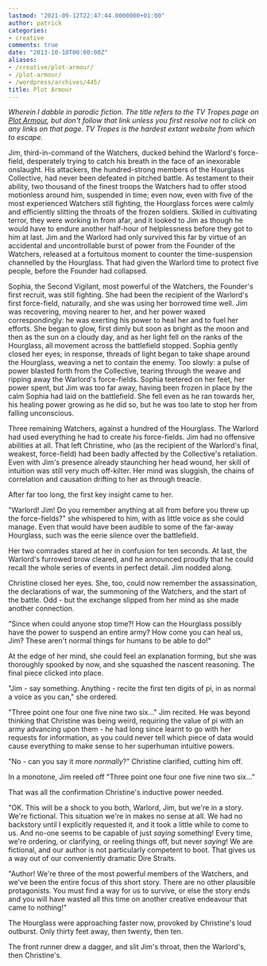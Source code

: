 ```yaml
---
lastmod: "2021-09-12T22:47:44.0000000+01:00"
author: patrick
categories:
- creative
comments: true
date: "2013-10-10T00:00:00Z"
aliases:
- /creative/plot-armour/
- /plot-armour/
- /wordpress/archives/445/
title: Plot Armour
---
```

*Wherein I dabble in parodic fiction. The title refers to the TV Tropes page on [Plot Armour][1], but don't follow that link unless you first resolve not to click on any links on that page. TV Tropes is the hardest extant website from which to escape.*

Jim, third-in-command of the Watchers, ducked behind the Warlord's force-field, desperately trying to catch his breath in the face of an inexorable onslaught. His attackers, the hundred-strong members of the Hourglass Collective, had never been defeated in pitched battle. As testament to their ability, two thousand of the finest troops the Watchers had to offer stood motionless around him, suspended in time; even now, even with five of the most experienced Watchers still fighting, the Hourglass forces were calmly and efficiently slitting the throats of the frozen soldiers. Skilled in cultivating terror, they were working in from afar, and it looked to Jim as though he would have to endure another half-hour of helplessness before they got to him at last. Jim and the Warlord had only survived this far by virtue of an accidental and uncontrollable burst of power from the Founder of the Watchers, released at a fortuitous moment to counter the time-suspension channelled by the Hourglass. That had given the Warlord time to protect five people, before the Founder had collapsed.

Sophia, the Second Vigilant, most powerful of the Watchers, the Founder's first recruit, was still fighting. She had been the recipient of the Warlord's first force-field, naturally, and she was using her borrowed time well. Jim was recovering, moving nearer to her, and her power waxed correspondingly: he was exerting his power to heal her and to fuel her efforts. She began to glow, first dimly but soon as bright as the moon and then as the sun on a cloudy day, and as her light fell on the ranks of the Hourglass, all movement across the battlefield stopped. Sophia gently closed her eyes; in response, threads of light began to take shape around the Hourglass, weaving a net to contain the enemy. Too slowly: a pulse of power blasted forth from the Collective, tearing through the weave and ripping away the Warlord's force-fields. Sophia teetered on her feet, her power spent, but Jim was too far away, having been frozen in place by the calm Sophia had laid on the battlefield. She fell even as he ran towards her, his healing power growing as he did so, but he was too late to stop her from falling unconscious.

Three remaining Watchers, against a hundred of the Hourglass. The Warlord had used everything he had to create his force-fields. Jim had no offensive abilities at all. That left Christine, who (as the recipient of the Warlord's final, weakest, force-field) had been badly affected by the Collective's retaliation. Even with Jim's presence already staunching her head wound, her skill of intuition was still very much off-kilter. Her mind was sluggish, the chains of correlation and causation drifting to her as through treacle.

After far too long, the first key insight came to her.

"Warlord! Jim! Do you remember anything at all from before you threw up the force-fields?" she whispered to him, with as little voice as she could manage. Even that would have been audible to some of the far-away Hourglass, such was the eerie silence over the battlefield.

Her two comrades stared at her in confusion for ten seconds. At last, the Warlord's furrowed brow cleared, and he announced proudly that he could recall the whole series of events in perfect detail. Jim nodded along.

Christine closed her eyes. She, too, could now remember the assassination, the declarations of war, the summoning of the Watchers, and the start of the battle. Odd - but the exchange slipped from her mind as she made another connection.

"Since when could anyone stop time?! How can the Hourglass possibly have the power to suspend an entire army? How come you can heal us, Jim? These aren't normal things for humans to be able to do!"

At the edge of her mind, she could feel an explanation forming, but she was thoroughly spooked by now, and she squashed the nascent reasoning. The final piece clicked into place.

"Jim - say something. Anything - recite the first ten digits of pi, in as normal a voice as you can," she ordered.

"Three point one four one five nine two six…" Jim recited. He was beyond thinking that Christine was being weird, requiring the value of pi with an army advancing upon them - he had long since learnt to go with her requests for information, as you could never tell which piece of data would cause everything to make sense to her superhuman intuitive powers.

"No - can you say it more *normally*?" Christine clarified, cutting him off.

In a monotone, Jim reeled off "Three point one four one five nine two six…"

That was all the confirmation Christine's inductive power needed.

"OK. This will be a shock to you both, Warlord, Jim, but we're in a story. We're fictional. This situation we're in makes no sense at all. We had no backstory until I explicitly requested it, and it took a little while to come to us. And no-one seems to be capable of just *saying* something! Every time, we're ordering, or clarifying, or reeling things off, but never *saying*! We are fictional, and our author is not particularly competent to boot. That gives us a way out of our conveniently dramatic Dire Straits.

"Author! We're three of the most powerful members of the Watchers, and we've been the entire focus of this short story. There are no other plausible protagonists. You must find a way for us to survive, or else the story ends and you will have wasted all this time on another creative endeavour that came to nothing!"

The Hourglass were approaching faster now, provoked by Christine's loud outburst. Only thirty feet away, then twenty, then ten.

The front runner drew a dagger, and slit Jim's throat, then the Warlord's, then Christine's.

 [1]: http://tvtropes.org/pmwiki/pmwiki.php/Main/PlotArmor
